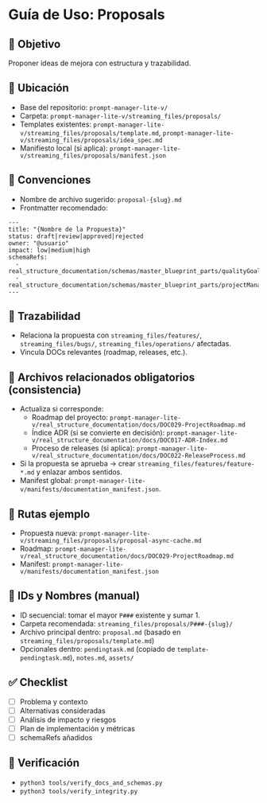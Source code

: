 # Guía de Uso: Proposals

## 🎯 Objetivo
Proponer ideas de mejora con estructura y trazabilidad.

## 📁 Ubicación
- Base del repositorio: `prompt-manager-lite-v/`
- Carpeta: `prompt-manager-lite-v/streaming_files/proposals/`
- Templates existentes: `prompt-manager-lite-v/streaming_files/proposals/template.md`, `prompt-manager-lite-v/streaming_files/proposals/idea_spec.md`
- Manifiesto local (si aplica): `prompt-manager-lite-v/streaming_files/proposals/manifest.json`

## 🧩 Convenciones
- Nombre de archivo sugerido: `proposal-{slug}.md`
- Frontmatter recomendado:
```
---
title: "{Nombre de la Propuesta}"
status: draft|review|approved|rejected
owner: "@usuario"
impact: low|medium|high
schemaRefs:
  - real_structure_documentation/schemas/master_blueprint_parts/qualityGoals.json
  - real_structure_documentation/schemas/master_blueprint_parts/projectManagement.json
---
```

## 🔗 Trazabilidad
- Relaciona la propuesta con `streaming_files/features/`, `streaming_files/bugs/`, `streaming_files/operations/` afectadas.
- Vincula DOCs relevantes (roadmap, releases, etc.).

## 🧷 Archivos relacionados obligatorios (consistencia)
- Actualiza si corresponde:
  - Roadmap del proyecto: `prompt-manager-lite-v/real_structure_documentation/docs/DOC029-ProjectRoadmap.md`
  - Índice ADR (si se convierte en decisión): `prompt-manager-lite-v/real_structure_documentation/docs/DOC017-ADR-Index.md`
  - Proceso de releases (si aplica): `prompt-manager-lite-v/real_structure_documentation/docs/DOC022-ReleaseProcess.md`
- Si la propuesta se aprueba → crear `streaming_files/features/feature-*.md` y enlazar ambos sentidos.
- Manifest global: `prompt-manager-lite-v/manifests/documentation_manifest.json`.

## 📎 Rutas ejemplo
- Propuesta nueva: `prompt-manager-lite-v/streaming_files/proposals/proposal-async-cache.md`
- Roadmap: `prompt-manager-lite-v/real_structure_documentation/docs/DOC029-ProjectRoadmap.md`
- Manifest: `prompt-manager-lite-v/manifests/documentation_manifest.json`

## 🔢 IDs y Nombres (manual)
- ID secuencial: tomar el mayor `P###` existente y sumar 1.
- Carpeta recomendada: `streaming_files/proposals/P###-{slug}/`
- Archivo principal dentro: `proposal.md` (basado en `streaming_files/proposals/template.md`)
- Opcionales dentro: `pendingtask.md` (copiado de `template-pendingtask.md`), `notes.md`, `assets/`

## ✅ Checklist
- [ ] Problema y contexto
- [ ] Alternativas consideradas
- [ ] Análisis de impacto y riesgos
- [ ] Plan de implementación y métricas
- [ ] schemaRefs añadidos

## 🧪 Verificación
- `python3 tools/verify_docs_and_schemas.py`
- `python3 tools/verify_integrity.py`
